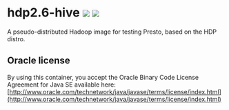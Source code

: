 # hdp2.6-hive [![][layers-badge]][layers-link] [![][version-badge]][dockerhub-link]
           
[layers-badge]: https://images.microbadger.com/badges/image/prestodev/hdp2.6-hive.svg
[layers-link]: https://microbadger.com/images/prestodev/hdp2.6-hive
[version-badge]: https://images.microbadger.com/badges/version/prestodev/hdp2.6-hive.svg
[dockerhub-link]: https://hub.docker.com/r/prestodev/hdp2.6-hive

A pseudo-distributed Hadoop image for testing Presto, based on the HDP distro.

## Oracle license

By using this container, you accept the Oracle Binary Code License Agreement for Java SE available here:
[http://www.oracle.com/technetwork/java/javase/terms/license/index.html](http://www.oracle.com/technetwork/java/javase/terms/license/index.html)
